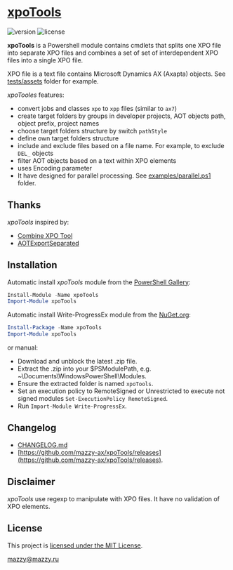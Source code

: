 # [xpoTools](https://github.com/mazzy-ax/xpoTools)

![version](https://img.shields.io/badge/version-1.0.0-green.svg) ![license](https://img.shields.io/badge/license-MIT-blue.svg)

**xpoTools** is a Powershell module contains cmdlets that splits one XPO file into separate XPO files and combines a set of set of interdependent XPO files into a single XPO file.

XPO file is a text file contains Microsoft Dynamics AX (Axapta) objects. See [tests/assets](tests/assets) folder for example.

*xpoTooles* features:

* convert jobs and classes `xpo` to `xpp` files (similar to `ax7`)
* create target folders by groups in developer projects, AOT objects path, object prefix, project names
* choose target folders structure by switch `pathStyle`
* define own target folders structure
* include and exclude files based on a file name. For example, to exclude `DEL_` objects
* filter AOT objects based on a text within XPO elements
* uses Encoding parameter
* It have designed for parallel processing. See [examples/parallel.ps1](examples/parallel.ps1) folder.

## Thanks

*xpoTools* inspired by:

* [Combine XPO Tool](https://msdn.microsoft.com/ru-ru/library/jj225589.aspx)
* [AOTExportSeparated](https://github.com/DAXaholic/AOTExportSeparated)

## Installation

Automatic install *xpoTools* module from the [PowerShell Gallery](https://www.powershellgallery.com/packages/xpoTools):

```powershell
Install-Module -Name xpoTools
Import-Module xpoTools
```

Automatic install Write-ProgressEx module from the [NuGet.org](https://www.nuget.org/packages/xpoTools):

```powershell
Install-Package -Name xpoTools
Import-Module xpoTools
```

or manual:

* Download and unblock the latest .zip file.
* Extract the .zip into your $PSModulePath, e.g. ~\Documents\WindowsPowerShell\Modules.
* Ensure the extracted folder is named `xpoTools`.
* Set an execution policy to RemoteSigned or Unrestricted to execute not signed modules `Set-ExecutionPolicy RemoteSigned`.
* Run `Import-Module Write-ProgressEx`.

## Changelog

* [CHANGELOG.md](CHANGELOG.md)
* [https://github.com/mazzy-ax/xpoTools/releases](https://github.com/mazzy-ax/xpoTools/releases).

## Disclaimer

*xpoTools* use regexp to manipulate with XPO files. It have no validation of XPO elements.

## License

This project is [licensed under the MIT License](LICENSE).

mazzy@mazzy.ru